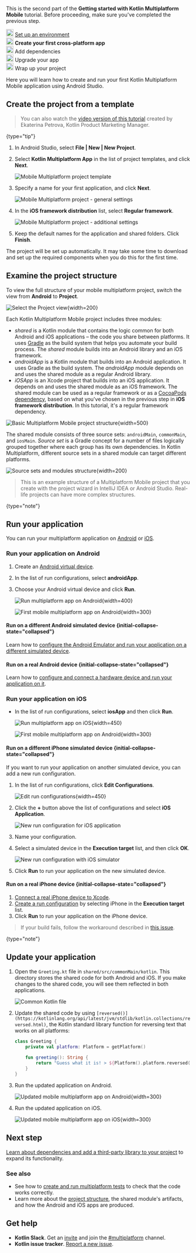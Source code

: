 [//]: # (title: Create your first cross-platform app)

<microformat>
    <p>This is the second part of the <strong>Getting started with Kotlin Multiplatform Mobile</strong> tutorial. Before proceeding, make sure you've completed the previous step.</p>
    <p><img src="icon-1-done.svg" width="20" alt="First step"/> <a href="multiplatform-mobile-setup.md">Set up an environment</a><br/><img src="icon-2.svg" width="20" alt="Second step"/> <strong>Create your first cross-platform app</strong><br/><img src="icon-3-todo.svg" width="20" alt="Third step"/> Add dependencies<br/><img src="icon-4-todo.svg" width="20" alt="Fourth step"/> Upgrade your app<br/><img src="icon-5-todo.svg" width="20" alt="Fifth step"/> Wrap up your project</p>
</microformat>

Here you will learn how to create and run your first Kotlin Multiplatform Mobile application using Android Studio.

## Create the project from a template

> You can also watch the [video version of this tutorial](https://www.youtube.com/watch?v=GcqFhoUuNNI) created by Ekaterina
> Petrova, Kotlin Product Marketing Manager.
>
{type="tip"}

1. In Android Studio, select **File | New | New Project**.
2. Select **Kotlin Multiplatform App** in the list of project templates, and click **Next**.  

    ![Mobile Multiplatform project template](multiplatform-mobile-project-wizard-1.png)
    
3. Specify a name for your first application, and click **Next**.  

    ![Mobile Multiplatform project - general settings](multiplatform-mobile-project-wizard-2.png)

4. In the **iOS framework distribution** list, select **Regular framework**.

   ![Mobile Multiplatform project - additional settings](multiplatform-mobile-project-wizard-3.png)

5. Keep the default names for the application and shared folders. Click **Finish**.

The project will be set up automatically. It may take some time to download and set up the required components when you
do this for the first time.

## Examine the project structure

To view the full structure of your mobile multiplatform project, switch the view from **Android** to **Project**.

![Select the Project view](select-project-view.png){width=200}  

Each Kotlin Multiplatform Mobile project includes three modules:

* _shared_ is a Kotlin module that contains the logic common for both Android and iOS applications – the code you share
  between platforms. It uses [Gradle](gradle.md) as the build system that helps you automate your build process. The _shared_
  module builds into an Android library and an iOS framework.
* _androidApp_ is a Kotlin module that builds into an Android application. It uses Gradle as the build system.
  The _androidApp_ module depends on and uses the shared module as a regular Android library.
* _iOSApp_ is an Xcode project that builds into an iOS application. It depends on and uses the shared module as an iOS
  framework. The shared module can be used as a regular framework or as a [CocoaPods dependency](native-cocoapods.md),
  based on what you've chosen in the previous step in **iOS framework distribution**. In this tutorial, it's a regular
  framework dependency.

![Basic Multiplatform Mobile project structure](basic-project-structure.png){width=500}

The shared module consists of three source sets: `androidMain`, `commonMain`, and `iosMain`. _Source set_ is a Gradle
concept for a number of files logically grouped together where each group has its own dependencies. In Kotlin Multiplatform,
different source sets in a shared module can target different platforms.

![Source sets and modules structure](basic-project-structure-2.png){width=200}

> This is an example structure of a Multiplatform Mobile project that you create with the project wizard in IntelliJ IDEA
> or Android Studio. Real-life projects can have more complex structures.
>
{type="note"}

## Run your application

You can run your multiplatform application on [Android](#run-your-application-on-android) or [iOS](#run-your-application-on-ios).

### Run your application on Android

1. Create an [Android virtual device](https://developer.android.com/studio/run/managing-avds#createavd).
2. In the list of run configurations, select **androidApp**.
3. Choose your Android virtual device and click **Run**.  
    
    ![Run multiplatform app on Android](run-android.png){width=400}
    
    ![First mobile multiplatform app on Android](first-multiplatform-project-on-android-1.png){width=300}

#### Run on a different Android simulated device {initial-collapse-state="collapsed"}

Learn how to [configure the Android Emulator and run your application on a different simulated device](https://developer.android.com/studio/run/emulator#runningapp).
    
#### Run on a real Android device {initial-collapse-state="collapsed"}

Learn how to [configure and connect a hardware device and run your application on it](https://developer.android.com/studio/run/device).

### Run your application on iOS

* In the list of run configurations, select **iosApp** and then click **Run**.  
    
    ![Run multiplatform app on iOS](run-ios.png){width=450}
    
    ![First mobile multiplatform app on Android](first-multiplatform-project-on-ios-1.png){width=300}

#### Run on a different iPhone simulated device {initial-collapse-state="collapsed"}

If you want to run your application on another simulated device, you can add a new run configuration.

1. In the list of run configurations, click **Edit Configurations**.

    ![Edit run configurations](ios-edit-configurations.png){width=450}

2. Click the **+** button above the list of configurations and select **iOS Application**.

    ![New run configuration for iOS application](ios-new-configuration.png)

3. Name your configuration.

4. Select a simulated device in the **Execution target** list, and then click **OK**.

    ![New run configuration with iOS simulator](ios-new-simulator.png)
    
5. Click **Run** to run your application on the new simulated device.
    
#### Run on a real iPhone device {initial-collapse-state="collapsed"}

1. [Connect a real iPhone device to Xcode](https://developer.apple.com/documentation/xcode/running_your_app_in_the_simulator_or_on_a_device).
2. [Create a run configuration](#run-on-a-different-iphone-simulated-device) by selecting iPhone in the **Execution target** list.
3. Click **Run** to run your application on the iPhone device.

> If your build fails, follow the workaround described in [this issue](https://youtrack.jetbrains.com/issue/KT-40907).
>
{type="note"}

## Update your application

1. Open the `Greeting.kt` file in `shared/src/commonMain/kotlin`. This directory stores the shared code for both Android
and iOS. If you make changes to the shared code, you will see them reflected in both applications.

   ![Common Kotlin file](common-kotlin-file.png)

2. Update the shared code by using `[reversed()](https://kotlinlang.org/api/latest/jvm/stdlib/kotlin.collections/reversed.html)`,
the Kotlin standard library function for reversing text that works on all platforms:

    ```kotlin
    class Greeting {
        private val platform: Platform = getPlatform()
        
        fun greeting(): String {
            return "Guess what it is! > ${Platform().platform.reversed()}!"
        }
    }
    ```

3. Run the updated application on Android.

    ![Updated mobile multiplatform app on Android](first-multiplatform-project-on-android-2.png){width=300}
    
4. Run the updated application on iOS.  

    ![Updated mobile multiplatform app on iOS](first-multiplatform-project-on-ios-2.png){width=300}

## Next step

[Learn about dependencies and add a third-party library to your project](multiplatform-mobile-dependencies.md)
to expand its functionality.

### See also

* See how to [create and run multiplatform tests](multiplatform-run-tests.md) to check that the code works correctly.
* Learn more about the [project structure](multiplatform-mobile-understand-project-structure.md), the shared module's
artifacts, and how the Android and iOS apps are produced.

## Get help

* **Kotlin Slack**. Get an [invite](https://surveys.jetbrains.com/s3/kotlin-slack-sign-up) and join the [#multiplatform](https://kotlinlang.slack.com/archives/C3PQML5NU) channel.
* **Kotlin issue tracker**. [Report a new issue](https://youtrack.jetbrains.com/newIssue?project=KT).
